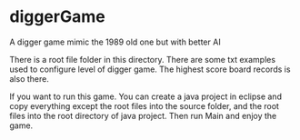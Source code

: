 # diggerGame
A digger game mimic the 1989 old one but with better AI

There is a root file folder in this directory. There are some txt examples used to configure level of digger game. 
The highest score board records is also there.

If you want to run this game. You can create a java project in eclipse and copy everything except the root files into the source folder,
and the root files into the root directory of java project. Then run Main and enjoy the game.
